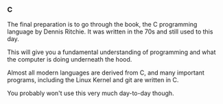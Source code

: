 ### C

The final preparation is to go through the book, the C programming language by Dennis Ritchie. It was written in the 70s and still used to this day.

This will give you a fundamental understanding of programming and what the computer is doing underneath the hood.

Almost all modern languages are derived from C, and many important programs, including the Linux Kernel and git are written in C.

You probably won't use this very much day-to-day though.